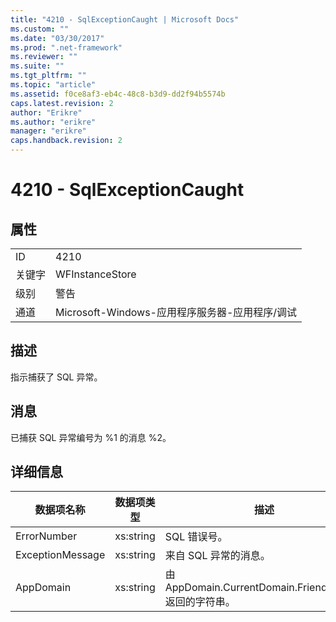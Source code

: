 ```yaml
---
title: "4210 - SqlExceptionCaught | Microsoft Docs"
ms.custom: ""
ms.date: "03/30/2017"
ms.prod: ".net-framework"
ms.reviewer: ""
ms.suite: ""
ms.tgt_pltfrm: ""
ms.topic: "article"
ms.assetid: f0ce8af3-eb4c-48c8-b3d9-dd2f94b5574b
caps.latest.revision: 2
author: "Erikre"
ms.author: "erikre"
manager: "erikre"
caps.handback.revision: 2
---
```

# 4210 - SqlExceptionCaught
## 属性  
  
|||  
|-|-|  
|ID|4210|  
|关键字|WFInstanceStore|  
|级别|警告|  
|通道|Microsoft\-Windows\-应用程序服务器\-应用程序\/调试|  
  
## 描述  
 指示捕获了 SQL 异常。  
  
## 消息  
 已捕获 SQL 异常编号为 %1 的消息 %2。  
  
## 详细信息  
  
|数据项名称|数据项类型|描述|  
|-----------|-----------|--------|  
|ErrorNumber|xs:string|SQL 错误号。|  
|ExceptionMessage|xs:string|来自 SQL 异常的消息。|  
|AppDomain|xs:string|由 AppDomain.CurrentDomain.FriendlyName 返回的字符串。|